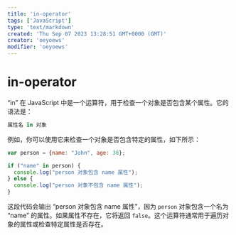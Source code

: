 ```yaml
---
title: 'in-operator'
tags: ['JavaScript']
type: 'text/markdown'
created: 'Thu Sep 07 2023 13:28:51 GMT+0000 (GMT)'
creator: 'oeyoews'
modifier: 'oeyoews'
---
```


# in-operator

“in” 在 JavaScript 中是一个运算符，用于检查一个对象是否包含某个属性。它的语法是：

```javascript
属性名 in 对象
```

例如，你可以使用它来检查一个对象是否包含特定的属性，如下所示：

```javascript
var person = {name: "John", age: 30};

if ("name" in person) {
  console.log("person 对象包含 name 属性");
} else {
  console.log("person 对象不包含 name 属性");
}
```

这段代码会输出 “person 对象包含 name 属性”，因为 `person` 对象包含一个名为 “name” 的属性。如果属性不存在，它将返回 `false`。这个运算符通常用于遍历对象的属性或检查特定属性是否存在。
